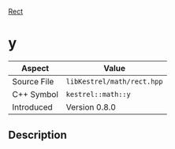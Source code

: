 [Rect](index)
# y
| Aspect | Value |
| --- | --- |
| Source File | `libKestrel/math/rect.hpp` |
| C++ Symbol | `kestrel::math::y` |
| Introduced | Version 0.8.0 |
## Description

